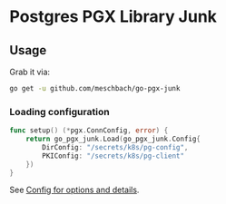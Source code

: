 # Postgres PGX Library Junk

## Usage
Grab it via:
```bash
go get -u github.com/meschbach/go-pgx-junk
```

### Loading configuration

```go
func setup() (*pgx.ConnConfig, error) {
	return go_pgx_junk.Load(go_pgx_junk.Config{
		DirConfig: "/secrets/k8s/pg-config",
		PKIConfig: "/secrets/k8s/pg-client"
    })
}
```

See [Config for options and details](config.go#L8).
